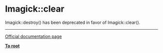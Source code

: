 # Imagick::clear



Imagick::destroy() has been deprecated in favor of Imagick::clear().  

---

[Official documentation page](https://www.php.net/manual/en/imagick.clear.php)

**[To root](/README.md)**